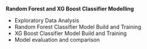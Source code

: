 **Random Forest and XG Boost Classifier Modelling**

- Exploratory Data Analysis
- Random Forest Classifier Model Build and Training
- XG Boost Classifier Model Build and Training
- Model evaluation and comparison
